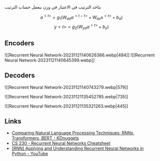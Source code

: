بتاخد الترتيب في الاعتبار 
في وزن بيعمل حساب الترتيب


$$
a^{<t>} = g_1(W_{aa}a^{<t-1>}+W_{ax}x^{<t>}+b_a)
$$
$$
y{<t>} = g_2(W_{ya}a^{<t>}+b_y)
$$

## Encoders
![[Recurrent Neural Network-20231121140626386.webp|484]]
![[Recurrent Neural Network-20231121140645399.webp]]

## Decoders
![[Recurrent Neural Network-20231121140743279.webp|579]]


![[Recurrent Neural Network-20231121135452785.webp|735]]



![[Recurrent Neural Network-20231121135321263.webp|445]]



## Links 
- [Comparing Natural Language Processing Techniques: RNNs, Transformers, BERT - KDnuggets](https://www.kdnuggets.com/comparing-natural-language-processing-techniques-rnns-transformers-bert)
- [CS 230 - Recurrent Neural Networks Cheatsheet](https://stanford.edu/~shervine/teaching/cs-230/cheatsheet-recurrent-neural-networks)
- [[RNN] Applying and Understanding Recurrent Neural Networks in Python - YouTube](https://www.youtube.com/watch?v=FBlPZJrJt9g)
